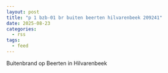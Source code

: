 ```yaml
---
layout: post
title: "p 1 bzb-01 br buiten beerten hilvarenbeek 209241"
date: 2025-08-23
categories: 
  - rss
tags: 
  - feed
---
```


Buitenbrand op Beerten in Hilvarenbeek
